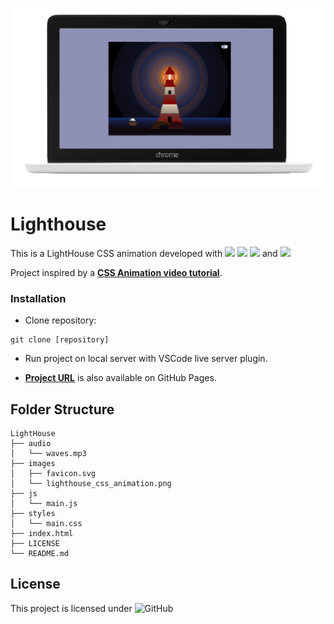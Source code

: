 ![Lightroom](./images/lighthouse_css_animation.png)

# **Lighthouse**

This is a LightHouse CSS animation developed with [<img src = "https://img.shields.io/badge/-HTML5-E34F26?style=for-the-badge&logo=html5&logoColor=white">](https://html.spec.whatwg.org/) [<img src="https://img.shields.io/badge/-SASS-cc6699?style=for-the-badge&logo=sass&logoColor=ffffff">](https://sass-lang.com/)
[<img src = "https://img.shields.io/badge/-CSS3-1572B6?style=for-the-badge&logo=css3&logoColor=white">](https://www.w3.org/Style/CSS/) and [<img src = "https://img.shields.io/badge/-JavaScript-F7DF1E?style=for-the-badge&logo=javascript&logoColor=black">](https://www.ecma-international.org/ecma-262/)

Project inspired by a [**CSS Animation video tutorial**](https://www.youtube.com/watch?v=uzuqsxua89k).

### Installation

- Clone repository:

```
git clone [repository]
```

- Run project on local server with VSCode live server plugin.

- **[Project URL](https://anaguerraabaroa.github.io/lighthouse/)** is also available on GitHub Pages.

## **Folder Structure**

```
LightHouse
├── audio
│   └── waves.mp3
├── images
│   ├── favicon.svg
│   └── lighthouse_css_animation.png
├── js
│   └── main.js
├── styles
│   └── main.css
├── index.html
├── LICENSE
└── README.md
```

## **License**

This project is licensed under ![GitHub](https://img.shields.io/github/license/anaguerraabaroa/random-number?label=License&logo=MIT&style=for-the-badge)
